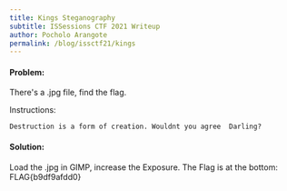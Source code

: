 ```yaml
---
title: Kings Steganography 
subtitle: ISSessions CTF 2021 Writeup
author: Pocholo Arangote
permalink: /blog/issctf21/kings
---
```


#### Problem:
There's a .jpg file, find the flag.

Instructions:
```
Destruction is a form of creation. Wouldnt you agree  Darling?
```

#### Solution:
Load the .jpg in GIMP, increase the Exposure. The Flag is at the bottom: FLAG{b9df9afdd0}
